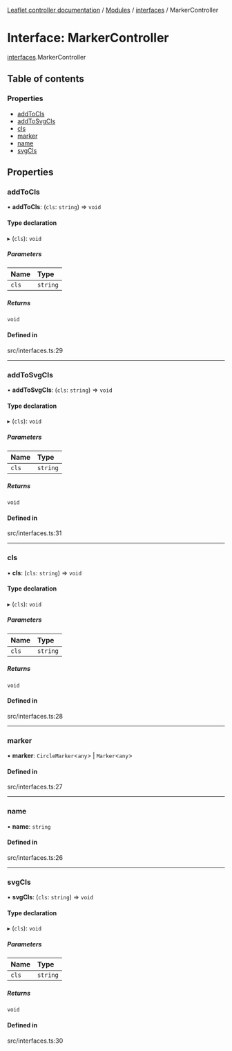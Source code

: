 [Leaflet controller documentation](../README.md) / [Modules](../modules.md) / [interfaces](../modules/interfaces.md) / MarkerController

# Interface: MarkerController

[interfaces](../modules/interfaces.md).MarkerController

## Table of contents

### Properties

- [addToCls](interfaces.MarkerController.md#addtocls)
- [addToSvgCls](interfaces.MarkerController.md#addtosvgcls)
- [cls](interfaces.MarkerController.md#cls)
- [marker](interfaces.MarkerController.md#marker)
- [name](interfaces.MarkerController.md#name)
- [svgCls](interfaces.MarkerController.md#svgcls)

## Properties

### addToCls

• **addToCls**: (`cls`: `string`) => `void`

#### Type declaration

▸ (`cls`): `void`

##### Parameters

| Name | Type |
| :------ | :------ |
| `cls` | `string` |

##### Returns

`void`

#### Defined in

src/interfaces.ts:29

___

### addToSvgCls

• **addToSvgCls**: (`cls`: `string`) => `void`

#### Type declaration

▸ (`cls`): `void`

##### Parameters

| Name | Type |
| :------ | :------ |
| `cls` | `string` |

##### Returns

`void`

#### Defined in

src/interfaces.ts:31

___

### cls

• **cls**: (`cls`: `string`) => `void`

#### Type declaration

▸ (`cls`): `void`

##### Parameters

| Name | Type |
| :------ | :------ |
| `cls` | `string` |

##### Returns

`void`

#### Defined in

src/interfaces.ts:28

___

### marker

• **marker**: `CircleMarker`<`any`\> \| `Marker`<`any`\>

#### Defined in

src/interfaces.ts:27

___

### name

• **name**: `string`

#### Defined in

src/interfaces.ts:26

___

### svgCls

• **svgCls**: (`cls`: `string`) => `void`

#### Type declaration

▸ (`cls`): `void`

##### Parameters

| Name | Type |
| :------ | :------ |
| `cls` | `string` |

##### Returns

`void`

#### Defined in

src/interfaces.ts:30
